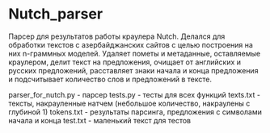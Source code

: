 # Nutch_parser
Парсер для результатов работы краулера Nutch. Делался для обработки текстов с азербайджанских сайтов с целью построения на них n-граммных моделей. Удаляет пометы и метаданные, оставляемые краулером, делит текст на предложения, очищает от английских и русских предложений, расставляет знаки начала и конца предложения и подсчитывает количество слов и предложений в тексте.

parser_for_nutch.py - парсер
tests.py - тесты для всех функций
texts.txt - тексты, накрауленные натчем (небольшое количество, накраулены с глубиной 1)
tokens.txt - результаты парсинга, предложения с символами начала и конца
test.txt - маленький текст для тестов
